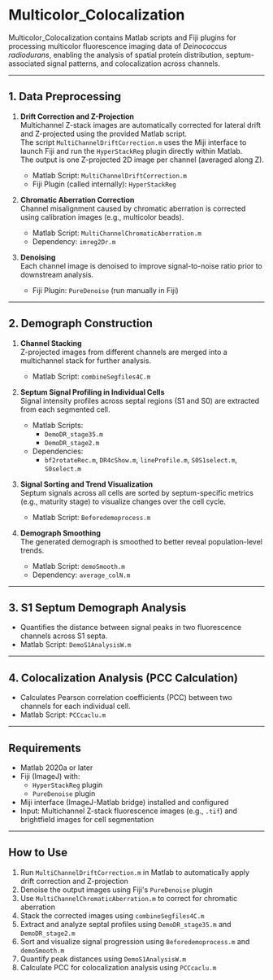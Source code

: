 # Multicolor_Colocalization

Multicolor_Colocalization contains Matlab scripts and Fiji plugins for processing multicolor fluorescence imaging data of *Deinococcus radiodurans*, enabling the analysis of spatial protein distribution, septum-associated signal patterns, and colocalization across channels.

---

## 1. Data Preprocessing

1. **Drift Correction and Z-Projection**  
   Multichannel Z-stack images are automatically corrected for lateral drift and Z-projected using the provided Matlab script.  
   The script `MultiChannelDriftCorrection.m` uses the Miji interface to launch Fiji and run the `HyperStackReg` plugin directly within Matlab.  
   The output is one Z-projected 2D image per channel (averaged along Z).  
   - Matlab Script: `MultiChannelDriftCorrection.m`  
   - Fiji Plugin (called internally): `HyperStackReg`

2. **Chromatic Aberration Correction**  
   Channel misalignment caused by chromatic aberration is corrected using calibration images (e.g., multicolor beads).  
   - Matlab Script: `MultiChannelChromaticAberration.m`  
   - Dependency: `imreg2Dr.m`

3. **Denoising**  
   Each channel image is denoised to improve signal-to-noise ratio prior to downstream analysis.  
   - Fiji Plugin: `PureDenoise` (run manually in Fiji)

---

## 2. Demograph Construction

1. **Channel Stacking**  
   Z-projected images from different channels are merged into a multichannel stack for further analysis.  
   - Matlab Script: `combineSegfiles4C.m`

2. **Septum Signal Profiling in Individual Cells**  
   Signal intensity profiles across septal regions (S1 and S0) are extracted from each segmented cell.  
   - Matlab Scripts:  
     - `DemoDR_stage35.m`  
     - `DemoDR_stage2.m`  
   - Dependencies:  
     - `bf2rotateRec.m`, `DR4cShow.m`, `lineProfile.m`, `S0S1select.m`, `S0select.m`

3. **Signal Sorting and Trend Visualization**  
   Septum signals across all cells are sorted by septum-specific metrics (e.g., maturity stage) to visualize changes over the cell cycle.  
   - Matlab Script: `Beforedemoprocess.m`

4. **Demograph Smoothing**  
   The generated demograph is smoothed to better reveal population-level trends.  
   - Matlab Script: `demoSmooth.m`  
   - Dependency: `average_colN.m`

---

## 3. S1 Septum Demograph Analysis

- Quantifies the distance between signal peaks in two fluorescence channels across S1 septa.  
- Matlab Script: `DemoS1AnalysisW.m`

---

## 4. Colocalization Analysis (PCC Calculation)

- Calculates Pearson correlation coefficients (PCC) between two channels for each individual cell.  
- Matlab Script: `PCCcaclu.m`

---

## Requirements

- Matlab 2020a or later  
- Fiji (ImageJ) with:
  - `HyperStackReg` plugin  
  - `PureDenoise` plugin  
- Miji interface (ImageJ-Matlab bridge) installed and configured  
- Input: Multichannel Z-stack fluorescence images (e.g., `.tif`) and brightfield images for cell segmentation

---

## How to Use

1. Run `MultiChannelDriftCorrection.m` in Matlab to automatically apply drift correction and Z-projection  
2. Denoise the output images using Fiji's `PureDenoise` plugin  
3. Use `MultiChannelChromaticAberration.m` to correct for chromatic aberration  
4. Stack the corrected images using `combineSegfiles4C.m`  
5. Extract and analyze septal profiles using `DemoDR_stage35.m` and `DemoDR_stage2.m`  
6. Sort and visualize signal progression using `Beforedemoprocess.m` and `demoSmooth.m`  
7. Quantify peak distances using `DemoS1AnalysisW.m`  
8. Calculate PCC for colocalization analysis using `PCCcaclu.m`



